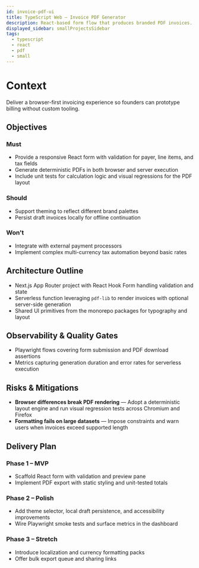```yaml
---
id: invoice-pdf-ui
title: TypeScript Web – Invoice PDF Generator
description: React-based form flow that produces branded PDF invoices.
displayed_sidebar: smallProjectsSidebar
tags:
  - typescript
  - react
  - pdf
  - small
---
```


# Context

Deliver a browser-first invoicing experience so founders can prototype billing without custom tooling.

## Objectives

### Must
- Provide a responsive React form with validation for payer, line items, and tax fields
- Generate deterministic PDFs in both browser and server execution
- Include unit tests for calculation logic and visual regressions for the PDF layout

### Should
- Support theming to reflect different brand palettes
- Persist draft invoices locally for offline continuation

### Won't
- Integrate with external payment processors
- Implement complex multi-currency tax automation beyond basic rates

## Architecture Outline

- Next.js App Router project with React Hook Form handling validation and state
- Serverless function leveraging `pdf-lib` to render invoices with optional server-side generation
- Shared UI primitives from the monorepo packages for typography and layout

## Observability & Quality Gates

- Playwright flows covering form submission and PDF download assertions
- Metrics capturing generation duration and error rates for serverless execution

## Risks & Mitigations

- **Browser differences break PDF rendering** — Adopt a deterministic layout engine and run visual regression tests across Chromium and Firefox
- **Formatting fails on large datasets** — Impose constraints and warn users when invoices exceed supported length

## Delivery Plan

### Phase 1 – MVP
- Scaffold React form with validation and preview pane
- Implement PDF export with static styling and unit-tested totals

### Phase 2 – Polish
- Add theme selector, local draft persistence, and accessibility improvements
- Wire Playwright smoke tests and surface metrics in the dashboard

### Phase 3 – Stretch
- Introduce localization and currency formatting packs
- Offer bulk export queue and sharing links
